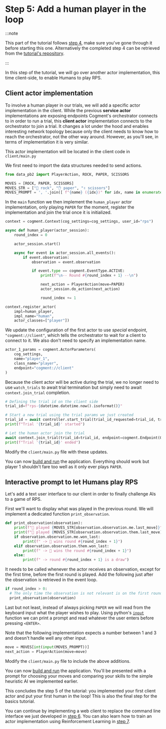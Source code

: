 # Step 5: Add a human player in the loop

:::note

This part of the tutorial follows [step 4](./4-heuristic-player.md), make sure you've gone through it before starting this one. Alternatively the completed step 4 can be retrieved from the [tutorial's repository](https://github.com/cogment/cogment-tutorial-rps).

:::

In this step of the tutorial, we will go over another actor implementation, this time client-side, to enable Humans to play RPS.

## Client actor implementation

To involve a human player in our trials, we will add a specific actor implementation in the client. While the previous **service actor** implementations are exposing endpoints Cogment's orchestrator connects to in order to run a trial, this **client actor** implementation connects to the orchestrator to join a trial. It changes a lot under the hood and enables interesting network topology because only the client needs to know how to reach the orchestrator, not the other way around. However, as you'll see, in terms of implementation it is very similar.

This actor implementation will be located in the client code in `client/main.py`

We first need to import the data structures needed to send actions.

```python
from data_pb2 import PlayerAction, ROCK, PAPER, SCISSORS

MOVES = [ROCK, PAPER, SCISSORS]
MOVES_STR = ["👊 rock", "✋ paper", "✌️ scissors"]
MOVES_PROMPT = ', '.join([ f"{name} ({idx})" for idx, name in enumerate(MOVES_STR)])
```

In the `main` function we then implement the `human_player` actor implementation, only playing `PAPER` for the moment, register the implementation and join the trial once it is initialized.

```python
context = cogment.Context(cog_settings=cog_settings, user_id="rps")

async def human_player(actor_session):
    round_index = 0

    actor_session.start()

    async for event in actor_session.all_events():
        if event.observation:
            observation = event.observation

            if event.type == cogment.EventType.ACTIVE:
                print(f"\n-- Round #{round_index + 1} --\n")

                next_action = PlayerAction(move=PAPER)
                actor_session.do_action(next_action)

                round_index += 1

context.register_actor(
    impl=human_player,
    impl_name="human",
    actor_classes=["player"])
```

We update the configuration of the first actor to use _special_ endpoint, `"cogment://client"`, which tells the orchestrator to wait for a client to connect to it. We also don't need to specify an implementation name.

```python
actor_1_params = cogment.ActorParameters(
    cog_settings,
    name="player_1",
    class_name="player",
    endpoint="cogment://client"
)
```

Because the client actor will be active during the trial, we no longer need to use `watch_trials` to await trial termination but simply need to await `context.join_trial` completion.

```python
# Defining the trial id on the client side
trial_id=f"rps-{datetime.datetime.now().isoformat()}"

# Start a new trial using the trial params we just created
trial_id = await controller.start_trial(trial_id_requested=trial_id, trial_params=trial_params)
print(f"Trial '{trial_id}' started")

# Let the human actor join the trial
await context.join_trial(trial_id=trial_id, endpoint=cogment.Endpoint(ORCHESTRATOR_ENDPOINT), actor_name="player_1")
print(f"Trial '{trial_id}' ended")
```

Modify the `client/main.py` file with these updates.

You can now [build and run](./1-bootstrap-and-data-structures.md#building-and-running-the-app) the application. Everything should work but player 1 shouldn't fare too well as it only ever plays `PAPER`.

## Interactive prompt to let Humans play RPS

Let's add a text user interface to our client in order to finally challenge AIs to a game of RPS.

First we'll want to display what was played in the previous round. We will implement a dedicated function `print_observation`.

```python
def print_observation(observation):
    print(f"🧑 played {MOVES_STR[observation.observation.me.last_move]}")
    print(f"🤖 played {MOVES_STR[observation.observation.them.last_move]}")
    if observation.observation.me.won_last:
        print(f" -> 🧑 wins round #{round_index + 1}")
    elif observation.observation.them.won_last:
        print(f" -> 🤖 wins the round #{round_index + 1}")
    else:
        print(f" -> round #{round_index + 1} is a draw")
```

It needs to be called whenever the actor receives an observation, except for the first time, before the first round is played. Add the following just after the observation is retrieved in the event loop.

```python
if round_index > 0:
  # The only time the observation is not relevant is on the first round of the first game
  print_observation(observation)
```

Last but not least, instead of always picking `PAPER` we will read from the keyboard input what the player wishes to play. Using python's [`input`](https://docs.python.org/3.7/library/functions.html#input) function we can print a prompt and read whatever the user enters before pressing `<ENTER>`.

Note that the following implementation expects a number between 1 and 3 and doesn't handle well any other input.

```python
move = MOVES[int(input(MOVES_PROMPT))]
next_action = PlayerAction(move=move)
```

Modify the `client/main.py` file to include the above additions.

You can now [build and run](./1-bootstrap-and-data-structures.md#building-and-running-the-app) the application. You'll be presented with a prompt for choosing your moves and comparing your skills to the simple heuristic AI we implemented earlier.

This concludes the step 5 of the tutorial: you implemented your first client actor and put your first human in the loop! This is also the final step for the basics tutorial.

You can continue by implementing a web client to replace the command line interface we just developed in [step 6](./6-web-client.md). You can also learn how to train an actor implementation using Reinforcement Learning in [step 7](./7-dqn-player.md).
